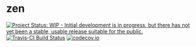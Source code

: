 # zen

[![Project Status: WIP - Initial development is in progress, but there has not yet been a stable, usable release suitable for the public.](http://www.repostatus.org/badges/latest/wip.svg)](http://www.repostatus.org/#wip)
[![Travis-CI Build Status](https://travis-ci.org/mrc-ide/zen.svg?branch=master)](https://travis-ci.org/mrc-ide/zen)
[![codecov.io](https://codecov.io/github/mrc-ide/zen/coverage.svg?branch=master)](https://codecov.io/github/mrc-ide/zen?branch=master)
